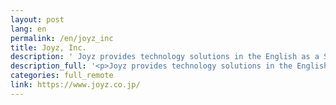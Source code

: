 ```yaml
---
layout: post
lang: en
permalink: /en/joyz_inc
title: Joyz, Inc.
description: ' Joyz provides technology solutions in the English as a Second Language market. Our flagship product TerraTalk boasts 500k users in public education going from year 1 to 9, seeing 1,000% increase YoY. Our customers include schools as well as some of the largest providers of private education products. Our front-end is TypeScript/Vue.js, and our back-end is Python/Django. We are hiring here. '
description_full: '<p>Joyz provides technology solutions in the English as a Second Language market. Our flagship product <a href="https://www.terratalk.rocks/">TerraTalk</a> boasts 500k users in public education going from year 1 to 9, seeing 1,000% increase YoY. Our customers include schools as well as some of the largest providers of private education products.<br />Our front-end is TypeScript/Vue.js, and our back-end is Python/Django.<br /><a href="https://open.talentio.com/r/1/c/joyz/homes/2229">We are hiring here.</a></p>'
categories: full_remote
link: https://www.joyz.co.jp/
---
```


